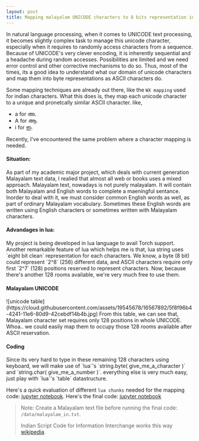 ```yaml
---
layout: post
title: Mapping malayalam UNICODE characters to 8 bits representation in lua by preserving existing ASCII characters.
---
```


In natural language processing, when it comes to UNICODE text processing, it becomes slightly complex task to manage this unicode character, especially when it requires to randomly access characters from a sequence. Because of UNICODE's very clever encoding, it is inherently sequential and a headache during random accesses. Possibilities are limited and we need error control and other corrective mechanisms to do so. Thus, most of the times, its a good idea to understand what our domain of unicode characters and map them into byte representations as ASCII characters do.

Some mapping techniques are already out there, like the `WX mapping` used for indian characters. What this does is, they map each unicode character to a unique and pronetcally similar ASCII character. like, 

- a for അ.
- A for ആ.
- i for ഇ.

Recently, I've encountered the same problem where a character mapping is needed.

<h4>Situation:</h4>
As part of my academic major project, which deals with current generation Malayalam text data, I realied that almost all web or books uses a mixed approach. Malayalam text, nowadays is not purely malayalam. It will contain both Malayalam and English words to complete a maeningful sentance. Inorder to deal with it, we must consider common English words as well, as part of ordinary Malayalam vocabulary. Sometimes these English words are written using English characters or sometimes written with Malayalam characters.

<h4>Advandages in lua:</h4>
My project is being developed in lua language to avail Torch support. Another remarkable feature of lua which helps me is that, lua string uses `eight bit clean` representation for each characters. We know, a byte (8 bit) could represent `2^8` (256) different data, and ASCII characters require only first `2^7` (128) positions reserved to represent characters. Now, because there's another 128 rooms available, we're very much free to use them.

<h4>Malayalam UNICODE</h4>
![unicode table](https://cloud.githubusercontent.com/assets/19545678/16567892/5f8f96b4-4241-11e6-80d9-42cebdf14b4b.jpg)
From this table, we can see that, Malayalam character set requires only 128 positions in whole UNICODE. Whoa.. we could easily map them to occupy those 128 rooms available after ASCII reservation.

<h4>Coding</h4>
Since its very hard to type in these remaining 128 characters using keyboard, we will make use of `lua`'s `string.byte( give_me_a_character )` and `string.char( give_me_a_number )`. everything else is very much easy, just play with `lua`'s `table` datastructure.

Here's a quick evaluation of different `lua chunks` needed for the mapping code: [jupyter notebook](http://nbviewer.jupyter.org/github/freakeinstein/quick_torch/blob/master/character%20mapping%20tests.ipynb).
Here's the final code: [jupyter notebook](http://nbviewer.jupyter.org/github/freakeinstein/quick_torch/blob/master/Character%20Mapping%20clean%20code%20as%20function.ipynb)

> Note: Create a Malayalam text file before running the final code: `/data/malayalam_in.txt`.
> 
> Indian Script Code for Information Interchange works this way [wikipedia](https://en.wikipedia.org/wiki/Indian_Script_Code_for_Information_Interchange).